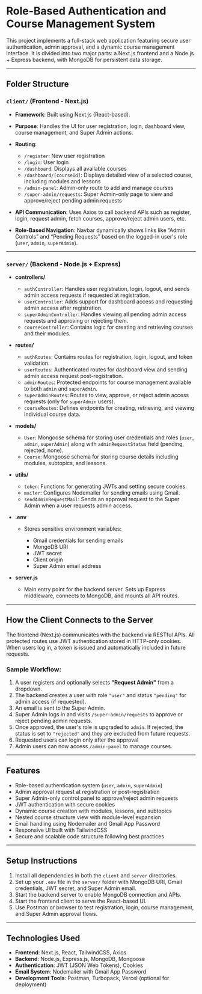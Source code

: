 # Role-Based Authentication and Course Management System

This project implements a full-stack web application featuring secure user authentication, admin approval, and a dynamic course management interface. It is divided into two major parts: a Next.js frontend and a Node.js + Express backend, with MongoDB for persistent data storage.

---

## Folder Structure

### `client/` (Frontend - Next.js)

* **Framework**: Built using Next.js (React-based).

* **Purpose**: Handles the UI for user registration, login, dashboard view, course management, and Super Admin actions.

* **Routing**:

  * `/register`: New user registration
  * `/login`: User login
  * `/dashboard`: Displays all available courses
  * `/dashboard/[courseId]`: Displays detailed view of a selected course, including modules and lessons
  * `/admin-panel`: Admin-only route to add and manage courses
  * `/super-admin/requests`: Super Admin-only page to view and approve/reject pending admin requests

* **API Communication**: Uses Axios to call backend APIs such as register, login, request admin, fetch courses, approve/reject admin users, etc.

* **Role-Based Navigation**: Navbar dynamically shows links like “Admin Controls” and “Pending Requests” based on the logged-in user's role (`user`, `admin`, `superAdmin`).

---

### `server/` (Backend - Node.js + Express)

* **controllers/**

  * `authController`: Handles user registration, login, logout, and sends admin access requests if requested at registration.
  * `userController`: Adds support for dashboard access and requesting admin access after registration.
  * `superAdminController`: Handles viewing all pending admin access requests and approving or rejecting them.
  * `courseController`: Contains logic for creating and retrieving courses and their modules.

* **routes/**

  * `authRoutes`: Contains routes for registration, login, logout, and token validation.
  * `userRoutes`: Authenticated routes for dashboard view and sending admin access request post-registration.
  * `adminRoutes`: Protected endpoints for course management available to both `admin` and `superAdmin`.
  * `superAdminRoutes`: Routes to view, approve, or reject admin access requests (only for `superAdmin` users).
  * `courseRoutes`: Defines endpoints for creating, retrieving, and viewing individual course data.

* **models/**

  * `User`: Mongoose schema for storing user credentials and roles (`user`, `admin`, `superAdmin`) along with `adminRequestStatus` field (pending, rejected, none).
  * `Course`: Mongoose schema for storing course details including modules, subtopics, and lessons.

* **utils/**

  * `token`: Functions for generating JWTs and setting secure cookies.
  * `mailer`: Configures Nodemailer for sending emails using Gmail.
  * `sendAdminRequestMail`: Sends an approval request to the Super Admin when a user requests admin access.

* **.env**

  * Stores sensitive environment variables:

    * Gmail credentials for sending emails
    * MongoDB URI
    * JWT secret
    * Client origin
    * Super Admin email address

* **server.js**

  * Main entry point for the backend server. Sets up Express middleware, connects to MongoDB, and mounts all API routes.

---

## How the Client Connects to the Server

The frontend (Next.js) communicates with the backend via RESTful APIs. All protected routes use JWT authentication stored in HTTP-only cookies. When users log in, a token is issued and automatically included in future requests.

### Sample Workflow:

1. A user registers and optionally selects **"Request Admin"** from a dropdown.
2. The backend creates a user with role `"user"` and status `"pending"` for admin access (if requested).
3. An email is sent to the Super Admin.
4. Super Admin logs in and visits `/super-admin/requests` to approve or reject pending admin requests.
5. Once approved, the user's role is upgraded to `admin`. If rejected, the status is set to `"rejected"` and they are excluded from future requests.
6. Requested users can login only after the approval
7. Admin users can now access `/admin-panel` to manage courses.

---

## Features

* Role-based authentication system (`user`, `admin`, `superAdmin`)
* Admin approval request at registration or post-registration
* Super Admin-only control panel to approve/reject admin requests
* JWT authentication with secure cookies
* Dynamic course creation with modules, lessons, and subtopics
* Nested course structure view with module-level expansion
* Email handling using Nodemailer and Gmail App Password
* Responsive UI built with TailwindCSS
* Secure and scalable code structure following best practices

---

## Setup Instructions

1. Install all dependencies in both the `client` and `server` directories.
2. Set up your `.env` file in the `server/` folder with MongoDB URI, Gmail credentials, JWT secret, and Super Admin email.
3. Start the backend server to enable MongoDB connection and APIs.
4. Start the frontend client to serve the React-based UI.
5. Use Postman or browser to test registration, login, course management, and Super Admin approval flows.

---

## Technologies Used

* **Frontend**: Next.js, React, TailwindCSS, Axios
* **Backend**: Node.js, Express.js, MongoDB, Mongoose
* **Authentication**: JWT (JSON Web Tokens), Cookies
* **Email System**: Nodemailer with Gmail App Password
* **Development Tools**: Postman, Turbopack, Vercel (optional for deployment)
